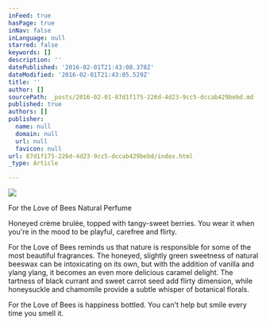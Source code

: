 ```yaml
---
inFeed: true
hasPage: true
inNav: false
inLanguage: null
starred: false
keywords: []
description: ''
datePublished: '2016-02-01T21:43:08.378Z'
dateModified: '2016-02-01T21:43:05.529Z'
title: ''
author: []
sourcePath: _posts/2016-02-01-87d1f175-226d-4d23-9cc5-dccab429bebd.md
published: true
authors: []
publisher:
  name: null
  domain: null
  url: null
  favicon: null
url: 87d1f175-226d-4d23-9cc5-dccab429bebd/index.html
_type: Article

---
```

![](https://the-grid-user-content.s3-us-west-2.amazonaws.com/d3ee841c-6167-4c72-a930-5a71279dc00f.jpg)

For the Love of Bees Natural Perfume

Honeyed crème brulée, topped with tangy-sweet berries. You wear it when you're in the mood to be playful, carefree and flirty. 
  
For the Love of Bees reminds us that nature is responsible for some of 
the most beautiful fragrances. The honeyed, slightly green sweetness of 
natural beeswax can be intoxicating on its own, but with the addition of
vanilla and ylang ylang, it becomes an even more delicious caramel 
delight. The tartness of black currant and sweet carrot seed add flirty 
dimension, while honeysuckle and chamomile provide a subtle whisper of 
botanical florals. 
  
For the Love of Bees is happiness bottled. You can't help but smile every time you smell it.